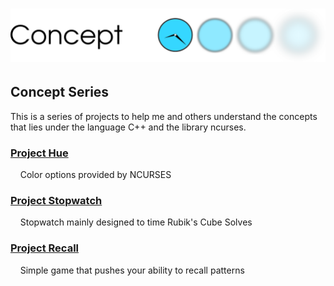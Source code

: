 # ![CONCEPT](Logo.png)
## Concept Series
This is a series of projects to help me and others understand the concepts  <br />
that lies under the language C++ and the library ncurses.<br />

### [Project Hue](https://github.com/azimex/Hue)
&nbsp;&nbsp;&nbsp;&nbsp;Color options provided by NCURSES

### [Project Stopwatch](https://github.com/azimex/Stopwatch)
&nbsp;&nbsp;&nbsp;&nbsp;Stopwatch mainly designed to time Rubik's Cube Solves

### [Project Recall](https://github.com/azimex/Recall)
&nbsp;&nbsp;&nbsp;&nbsp;Simple game that pushes your ability to recall patterns
